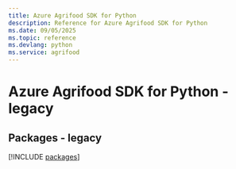```yaml
---
title: Azure Agrifood SDK for Python
description: Reference for Azure Agrifood SDK for Python
ms.date: 09/05/2025
ms.topic: reference
ms.devlang: python
ms.service: agrifood
---
```

# Azure Agrifood SDK for Python - legacy
## Packages - legacy
[!INCLUDE [packages](agrifood-index.md)]